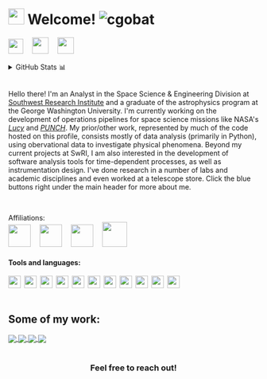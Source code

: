 <h1><img src="https://4.bp.blogspot.com/-J_xJKJxlfLU/WblHnoKTFzI/AAAAAAAAR5A/ZLeP8nH95tsd4reJuThn8pan12wLXJqrgCLcBGAs/s1600/james_webb_transparent.png" width="32"/> Welcome! <img src="https://komarev.com/ghpvc/?username=cgobat&color=blue" alt="cgobat"/></h1>

<p align="left">
<a href="https://www.linkedin.com/in/caden-gobat/" target="_blank"><img height="30" src="https://brand.linkedin.com/content/dam/me/business/en-us/amp/brand-site/v2/bg/LI-Bug.svg.original.svg"></a>&emsp;
<a href="https://cgobat.myportfolio.com/" target="_blank"><img height="33" src="http://iconbug.com/data/b7/256/43f075cf23f97af278ed3e874b041405.png"></a>&emsp;
<a href="https://cgobat.github.io/" target="_blank"><img height="33" src="https://www.logolynx.com/images/logolynx/8d/8d22fff92e7d5249d75a8f931a1618c6.png"></a>&emsp;
</p>

<details>
<summary>GitHub Stats 📊</summary>

<p align="center"> <img src="https://github-readme-stats.vercel.app/api?username=cgobat&show_icons=true&theme=dark" alt="cgobat">
<!-- <img src="https://github-readme-stats.vercel.app/api/top-langs/?username=cgobat&theme=dark"> -->
</p>
</details>
<br>

Hello there! I'm an Analyst in the Space Science & Engineering Division at [Southwest Research Institute]() and a graduate of the astrophysics program at the George Washington University. I'm currently working on the development of operations pipelines for space science missions like NASA's [*Lucy*](https://lucy.swri.edu/) and [*PUNCH*](https://punch.space.swri.edu/). My prior/other work, represented by much of the code hosted on this profile, consists mostly of data analysis (primarily in Python), using obervational data to investigate physical phenomena. Beyond my current projects at SwRI, I am also interested in the development of software analysis tools for time-dependent processes, as well as instrumentation design. I've done research in a number of labs and academic disciplines and even worked at a telescope store. Click the blue buttons right under the main header for more about me.

<br>

<p align="left">
Affiliations:<br/>
<a href="https://www.swri.org/technical-divisions/space-science-engineering" target="_blank"><img height="45" src="https://upload.wikimedia.org/wikipedia/commons/thumb/a/a0/Southwest_Research_Institute_(SwRI)_logo.svg/440px-Southwest_Research_Institute_(SwRI)_logo.svg.png"></a>&emsp;
<a href="https://physics.columbian.gwu.edu/" target="_blank"><img height="45" src="https://creativeservices.gwu.edu/sites/g/files/zaxdzs2746/f/downloads/gw_monogram_2c.png"></a>&emsp;
<a href="https://lucy.swri.edu/" target="_blank"><img height="45" src="http://lucy.swri.edu/img/Lucy_insignia.svg"></a>&emsp;
<a href="https://punch.space.swri.edu/" target="_blank"><img height="50" src="https://punch.space.swri.edu/images/punch-logo_240w.png"></a>&emsp;
</p>


#### Tools and languages:

<img height="25" src="https://cdn.jsdelivr.net/npm/simple-icons@3.10.0/icons/python.svg">&ensp;<img height="25" src="https://cdn.jsdelivr.net/npm/simple-icons@3.10.0/icons/jupyter.svg">&ensp;<img height="25" src="https://cdn.jsdelivr.net/npm/simple-icons@3.10.0/icons/pandas.svg">&ensp;<img height="25" src="https://cdn.jsdelivr.net/npm/simple-icons@3.10.0/icons/numpy.svg">&ensp;<img height="25" src="https://cdn.jsdelivr.net/npm/simple-icons@3.10.0/icons/cplusplus.svg">&ensp;<img height="25" src="https://cdn.jsdelivr.net/npm/simple-icons@3.10.0/icons/github.svg">&ensp;<img height="25" src="https://cdn.jsdelivr.net/npm/simple-icons@3.10.0/icons/wolfram.svg">&ensp;<img height="25" src="https://cdn.jsdelivr.net/npm/simple-icons@3.10.0/icons/gnubash.svg">&ensp;<img height="25" src="https://cdn.jsdelivr.net/npm/simple-icons@3.10.0/icons/visualstudiocode.svg">&ensp;<img height="25" src="https://cdn.jsdelivr.net/npm/simple-icons@3.10.0/icons/adobe.svg">&ensp;<img height="25" src="https://cdn.jsdelivr.net/npm/simple-icons@3.10.0/icons/dassaultsystemes.svg"><br><br>


## Some of my work:

<a href="https://github.com/cgobat/dark-GRBs" target="_blank">
 <img align="center" src="https://github-readme-stats.vercel.app/api/pin/?username=cgobat&repo=dark-GRBs&theme=dark"/>
</a>
<a href="https://github.com/cgobat/asymmetric_uncertainty/" target="_blank">
  <img align="center" src="https://github-readme-stats.vercel.app/api/pin/?username=cgobat&repo=asymmetric_uncertainty&theme=dark"/>
</a>
<a href="https://github.com/cgobat/XDBS/" target="_blank">
  <img align="center" src="https://github-readme-stats.vercel.app/api/pin/?username=cgobat&repo=XDBS&theme=dark"/>
</a>
<a href="https://github.com/cgobat/astro-instruments/" target="_blank">
  <img align="center" src="https://github-readme-stats.vercel.app/api/pin/?username=cgobat&repo=astro-instruments&theme=dark"/>
</a>
<br><br>

<h3 align="center">Feel free to reach out!</h3>